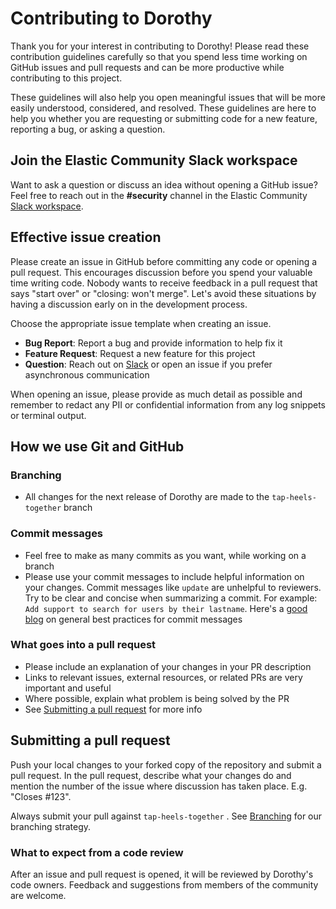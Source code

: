 # Contributing to Dorothy

Thank you for your interest in contributing to Dorothy! Please read these contribution guidelines carefully so that you spend less time working on GitHub issues and pull requests and can be more productive while contributing to this project.

These guidelines will also help you open meaningful issues that will be more easily understood, considered, and resolved. These guidelines are here to help you whether you are requesting or submitting code for a new feature, reporting a bug, or asking a question.

## Join the Elastic Community Slack workspace

Want to ask a question or discuss an idea without opening a GitHub issue? Feel free to reach out in the **#security** channel in the Elastic Community [Slack workspace](https://ela.st/slack).

## Effective issue creation

Please create an issue in GitHub before committing any code or opening a pull request. This encourages discussion before you spend your valuable time writing code. Nobody wants to receive feedback in a pull request that says "start over" or "closing: won't merge". Let's avoid these situations by having a discussion early on in the development process.

Choose the appropriate issue template when creating an issue.

* **Bug Report**: Report a bug and provide information to help fix it
* **Feature Request**: Request a new feature for this project
* **Question**: Reach out on [Slack](https://ela.st/slack) or open an issue if you prefer asynchronous communication

When opening an issue, please provide as much detail as possible and remember to redact any PII or confidential information from any log snippets or terminal output.

## How we use Git and GitHub

### Branching

* All changes for the next release of Dorothy are made to the `tap-heels-together` branch

### Commit messages

* Feel free to make as many commits as you want, while working on a branch
* Please use your commit messages to include helpful information on your changes. Commit messages like `update` are unhelpful to reviewers. Try to be clear and concise when summarizing a commit. For example: `Add support to search for users by their lastname`. Here's a [good blog](https://chris.beams.io/posts/git-commit/) on general best practices for commit messages

### What goes into a pull request

* Please include an explanation of your changes in your PR description
* Links to relevant issues, external resources, or related PRs are very important and useful
* Where possible, explain what problem is being solved by the PR
* See [Submitting a pull request](#submitting-a-pull-request) for more info

## Submitting a pull request

Push your local changes to your forked copy of the repository and submit a pull request. In the pull request, describe what your changes do and mention the number of the issue where discussion has taken place. E.g. "Closes #123".

Always submit your pull against `tap-heels-together` . See [Branching](#branching) for our branching strategy.

### What to expect from a code review

After an issue and pull request is opened, it will be reviewed by Dorothy's code owners. Feedback and suggestions from members of the community are welcome.
